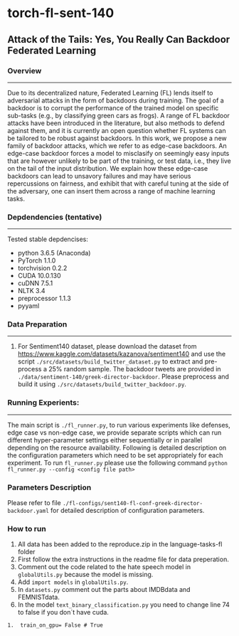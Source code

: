 # torch-fl-sent-140
## Attack of the Tails: Yes, You Really Can Backdoor Federated Learning

### Overview
---
Due to its decentralized nature, Federated Learning (FL) lends itself to adversarial attacks in the form of backdoors during training. The goal of a backdoor is to corrupt the performance of the trained model on specific sub-tasks (e.g., by classifying green cars as frogs). A range of FL backdoor attacks have been introduced in the literature, but also methods to defend against them, and it is currently an open question whether FL systems can be tailored to be robust against backdoors. In this work, we propose a new family of backdoor attacks, which we refer to as edge-case backdoors. An edge-case backdoor forces a model to misclasify on seemingly easy inputs that are however unlikely to be part of the training, or test data, i.e., they live on the tail of the input distribution. We explain how these edge-case backdoors can lead to unsavory failures and may have serious repercussions on fairness, and  exhibit that with careful tuning at the side of the adversary, one can insert them across a range of machine learning tasks.

### Depdendencies (tentative)
---
Tested stable depdencises:
* python 3.6.5 (Anaconda)
* PyTorch 1.1.0
* torchvision 0.2.2
* CUDA 10.0.130
* cuDNN 7.5.1
* NLTK 3.4
* preprocessor 1.1.3
* pyyaml

### Data Preparation
---
1. For Sentiment140 dataset, please download the dataset from https://www.kaggle.com/datasets/kazanova/sentiment140 and use the script `./src/datasets/build_twitter_dataset.py` to extract and pre-process a 25% random sample. The backdoor tweets are provided in `./data/sentiment-140/greek-director-backdoor`. Please preprocess and build it using `./src/datasets/build_twitter_backdoor.py`.

### Running Experients:
---
The main script is `./fl_runner.py`, to run various experiments like defenses, edge case vs non-edge case, we provide separate scripts which can run different hyper-parameter settings either sequentially or in parallel depending on the resource availability. Following is detailed description on the configuration parameters which need to be set appropriately for each experiment.
To run `fl_runner.py` please use the following command
`python fl_runner.py --config <config file path>`

### Parameters Description 
Please refer to file `./fl-configs/sent140-fl-conf-greek-director-backdoor.yaml` for detailed description of configuration parameters.

### How to run
1. All data has been added to the reproduce.zip in the language-tasks-fl folder
2. First follow the extra instructions in the readme file for data preperation.
3. Comment out the code related to the hate speech model in `globalUtils.py` because the model is missing. 
4. Add `import models` in `globalUtils.py`.
5. In `datasets.py` comment out the parts about IMDBdata and FEMNISTdata.
6. In the model `text_binary_classification.py` you need to change line 74 to false if you don´t have cuda.
```
1.  train_on_gpu= False # True
```